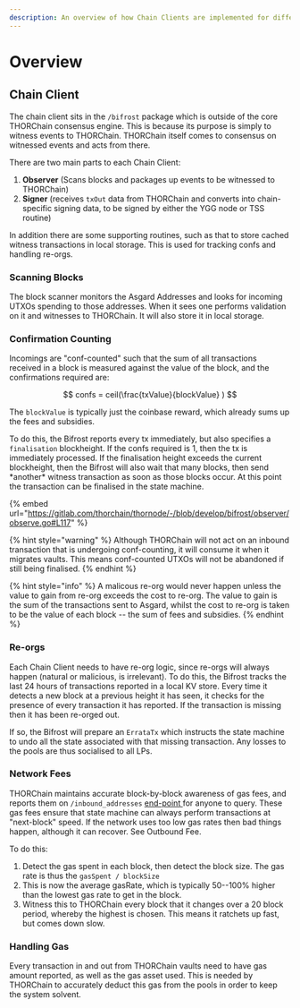 ```yaml
---
description: An overview of how Chain Clients are implemented for different chain types.
---
```


# Overview

## Chain Client

The chain client sits in the `/bifrost` package which is outside of the core THORChain consensus engine. This is because its purpose is simply to witness events to THORChain. THORChain itself comes to consensus on witnessed events and acts from there.

There are two main parts to each Chain Client:

1. **Observer** (Scans blocks and packages up events to be witnessed to THORChain)
2. **Signer** (receives `txOut` data from THORChain and converts into chain-specific signing data, to be signed by either the YGG node or TSS routine)

In addition there are some supporting routines, such as that to store cached witness transactions in local storage. This is used for tracking confs and handling re-orgs.

### Scanning Blocks

The block scanner monitors the Asgard Addresses and looks for incoming UTXOs spending to those addresses. When it sees one performs validation on it and witnesses to THORChain. It will also store it in local storage.

### Confirmation Counting

Incomings are "conf-counted" such that the sum of all transactions received in a block is measured against the value of the block, and the confirmations required are:

$$
confs = ceil(\frac{txValue}{blockValue} )
$$

The `blockValue` is typically just the coinbase reward, which already sums up the fees and subsidies.

To do this, the Bifrost reports every tx immediately, but also specifies a `finalisation` blockheight. If the confs required is 1, then the tx is immediately processed. If the finalisation height exceeds the current blockheight, then the Bifrost will also wait that many blocks, then send \*another\* witness transaction as soon as those blocks occur. At this point the transaction can be finalised in the state machine.

{% embed url="https://gitlab.com/thorchain/thornode/-/blob/develop/bifrost/observer/observe.go#L117" %}

{% hint style="warning" %}
Although THORChain will not act on an inbound transaction that is undergoing conf-counting, it will consume it when it migrates vaults. This means conf-counted UTXOs will not be abandoned if still being finalised.
{% endhint %}

{% hint style="info" %}
A malicous re-org would never happen unless the value to gain from re-org exceeds the cost to re-org. The value to gain is the sum of the transactions sent to Asgard, whilst the cost to re-org is taken to be the value of each block -- the sum of fees and subsidies.
{% endhint %}

### Re-orgs

Each Chain Client needs to have re-org logic, since re-orgs will always happen (natural or malicious, is irrelevant). To do this, the Bifrost tracks the last 24 hours of transactions reported in a local KV store. Every time it detects a new block at a previous height it has seen, it checks for the presence of every transaction it has reported. If the transaction is missing then it has been re-orged out.

If so, the Bifrost will prepare an `ErrataTx` which instructs the state machine to undo all the state associated with that missing transaction. Any losses to the pools are thus socialised to all LPs.

### Network Fees

THORChain maintains accurate block-by-block awareness of gas fees, and reports them on `/inbound_addresses` [end-point ](https://thornode.thorchain.info/thorchain/inbound\_addresses)for anyone to query. These gas fees ensure that state machine can always perform transactions at "next-block" speed. If the network uses too low gas rates then bad things happen, although it can recover. See Outbound Fee.

To do this:

1. Detect the gas spent in each block, then detect the block size. The gas rate is thus the `gasSpent / blockSize`
2. This is now the average gasRate, which is typically 50--100% higher than the lowest gas rate to get in the block.
3. Witness this to THORChain every block that it changes over a 20 block period, whereby the highest is chosen. This means it ratchets up fast, but comes down slow.

### Handling Gas

Every transaction in and out from THORChain vaults need to have gas amount reported, as well as the gas asset used. This is needed by THORChain to accurately deduct this gas from the pools in order to keep the system solvent.&#x20;
